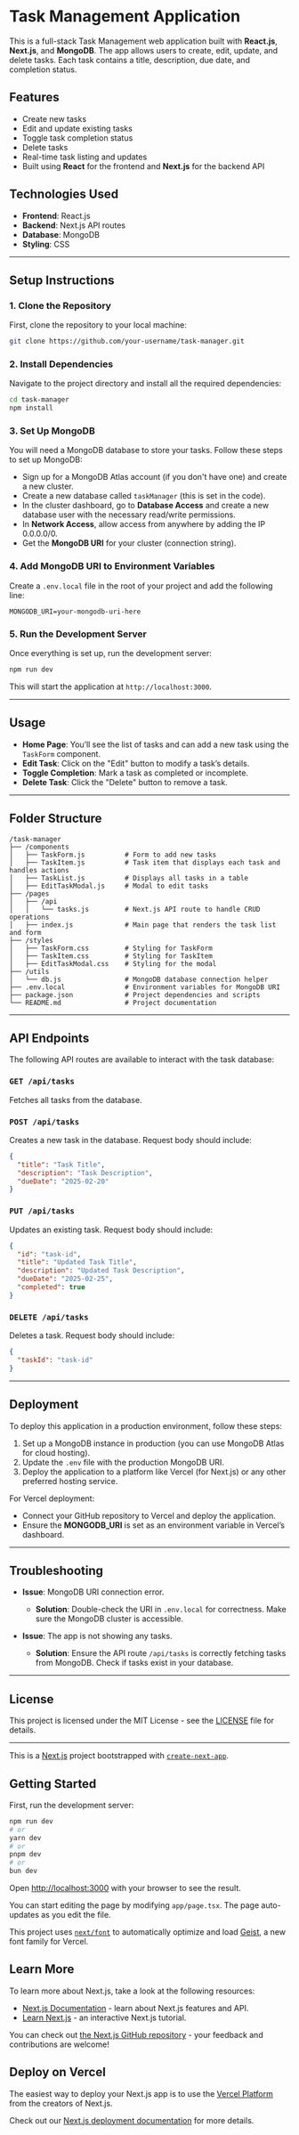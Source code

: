 
# Task Management Application

This is a full-stack Task Management web application built with **React.js**, **Next.js**, and **MongoDB**. The app allows users to create, edit, update, and delete tasks. Each task contains a title, description, due date, and completion status.

## Features
- Create new tasks
- Edit and update existing tasks
- Toggle task completion status
- Delete tasks
- Real-time task listing and updates
- Built using **React** for the frontend and **Next.js** for the backend API

## Technologies Used
- **Frontend**: React.js
- **Backend**: Next.js API routes
- **Database**: MongoDB
- **Styling**: CSS

---

## Setup Instructions

### 1. Clone the Repository
First, clone the repository to your local machine:

```bash
git clone https://github.com/your-username/task-manager.git
```

### 2. Install Dependencies
Navigate to the project directory and install all the required dependencies:

```bash
cd task-manager
npm install
```

### 3. Set Up MongoDB
You will need a MongoDB database to store your tasks. Follow these steps to set up MongoDB:

- Sign up for a MongoDB Atlas account (if you don't have one) and create a new cluster.
- Create a new database called `taskManager` (this is set in the code).
- In the cluster dashboard, go to **Database Access** and create a new database user with the necessary read/write permissions.
- In **Network Access**, allow access from anywhere by adding the IP 0.0.0.0/0.
- Get the **MongoDB URI** for your cluster (connection string).

### 4. Add MongoDB URI to Environment Variables
Create a `.env.local` file in the root of your project and add the following line:

```
MONGODB_URI=your-mongodb-uri-here
```

### 5. Run the Development Server
Once everything is set up, run the development server:

```bash
npm run dev
```

This will start the application at `http://localhost:3000`.

---

## Usage

- **Home Page**: You’ll see the list of tasks and can add a new task using the `TaskForm` component.
- **Edit Task**: Click on the "Edit" button to modify a task’s details.
- **Toggle Completion**: Mark a task as completed or incomplete.
- **Delete Task**: Click the "Delete" button to remove a task.

---

## Folder Structure

```
/task-manager
├── /components
│   ├── TaskForm.js          # Form to add new tasks
│   ├── TaskItem.js          # Task item that displays each task and handles actions
│   ├── TaskList.js          # Displays all tasks in a table
│   ├── EditTaskModal.js     # Modal to edit tasks
├── /pages
│   ├── /api
│   │   └── tasks.js         # Next.js API route to handle CRUD operations
│   ├── index.js             # Main page that renders the task list and form
├── /styles
│   ├── TaskForm.css         # Styling for TaskForm
│   ├── TaskItem.css         # Styling for TaskItem
│   ├── EditTaskModal.css    # Styling for the modal
├── /utils
│   └── db.js                # MongoDB database connection helper
├── .env.local               # Environment variables for MongoDB URI
├── package.json             # Project dependencies and scripts
└── README.md                # Project documentation
```

---

## API Endpoints

The following API routes are available to interact with the task database:

### `GET /api/tasks`
Fetches all tasks from the database.

### `POST /api/tasks`
Creates a new task in the database. Request body should include:
```json
{
  "title": "Task Title",
  "description": "Task Description",
  "dueDate": "2025-02-20"
}
```

### `PUT /api/tasks`
Updates an existing task. Request body should include:
```json
{
  "id": "task-id",
  "title": "Updated Task Title",
  "description": "Updated Task Description",
  "dueDate": "2025-02-25",
  "completed": true
}
```

### `DELETE /api/tasks`
Deletes a task. Request body should include:
```json
{
  "taskId": "task-id"
}
```

---

## Deployment

To deploy this application in a production environment, follow these steps:

1. Set up a MongoDB instance in production (you can use MongoDB Atlas for cloud hosting).
2. Update the `.env` file with the production MongoDB URI.
3. Deploy the application to a platform like Vercel (for Next.js) or any other preferred hosting service.

For Vercel deployment:
- Connect your GitHub repository to Vercel and deploy the application.
- Ensure the **MONGODB_URI** is set as an environment variable in Vercel’s dashboard.

---

## Troubleshooting

- **Issue**: MongoDB URI connection error.
  - **Solution**: Double-check the URI in `.env.local` for correctness. Make sure the MongoDB cluster is accessible.
  
- **Issue**: The app is not showing any tasks.
  - **Solution**: Ensure the API route `/api/tasks` is correctly fetching tasks from MongoDB. Check if tasks exist in your database.

---

## License
This project is licensed under the MIT License - see the [LICENSE](LICENSE) file for details.

---






























This is a [Next.js](https://nextjs.org) project bootstrapped with [`create-next-app`](https://nextjs.org/docs/app/api-reference/cli/create-next-app).

## Getting Started

First, run the development server:

```bash
npm run dev
# or
yarn dev
# or
pnpm dev
# or
bun dev
```

Open [http://localhost:3000](http://localhost:3000) with your browser to see the result.

You can start editing the page by modifying `app/page.tsx`. The page auto-updates as you edit the file.

This project uses [`next/font`](https://nextjs.org/docs/app/building-your-application/optimizing/fonts) to automatically optimize and load [Geist](https://vercel.com/font), a new font family for Vercel.

## Learn More

To learn more about Next.js, take a look at the following resources:

- [Next.js Documentation](https://nextjs.org/docs) - learn about Next.js features and API.
- [Learn Next.js](https://nextjs.org/learn) - an interactive Next.js tutorial.

You can check out [the Next.js GitHub repository](https://github.com/vercel/next.js) - your feedback and contributions are welcome!

## Deploy on Vercel

The easiest way to deploy your Next.js app is to use the [Vercel Platform](https://vercel.com/new?utm_medium=default-template&filter=next.js&utm_source=create-next-app&utm_campaign=create-next-app-readme) from the creators of Next.js.

Check out our [Next.js deployment documentation](https://nextjs.org/docs/app/building-your-application/deploying) for more details.
